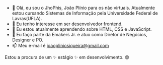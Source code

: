 - 👋 Olá, eu sou o JhoPhis, João Plínio para os não virtuais. Atualmente estou cursando Sistemas de Informação pela Universidade Federal de Lavras(UFLA).
- 👀 Eu tenho interesse em ser desenvolvedor frontend.
- 🌱 Eu estou atualmente aprendendo sobre HTML, CSS e JavaScript.
- 💞️ Eu faço parte da Emakers Jr. e atuo como Diretor de Negócios, Designer e PO.
- 📫 Meu e-mail é joaopliniosiqueira@gmail.com


Estou a procura de um ✨ estágio ✨ em desenvolvimento.
😄

